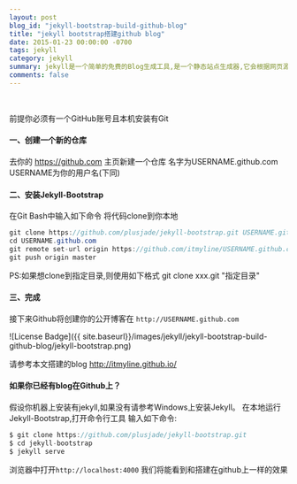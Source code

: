 ```yaml
---
layout: post
blog_id: "jekyll-bootstrap-build-github-blog"
title: "jekyll bootstrap搭建github blog"
date: 2015-01-23 00:00:00 -0700
tags: jekyll
category: jekyll
summary: jekyll是一个简单的免费的Blog生成工具,是一个静态站点生成器,它会根据网页源码生成静态文件。它提供了模板、变量、插件等功能,所以实际上可以用来编写整个网站。
comments: false
---
```

<br>

前提你必须有一个GitHub账号且本机安装有Git

#### 一、创建一个新的仓库

去你的 https://github.com 主页新建一个仓库 名字为USERNAME.github.com
USERNAME为你的用户名(下同)

#### 二、安装Jekyll-Bootstrap

在Git Bash中输入如下命令 将代码clone到你本地

```java 
git clone https://github.com/plusjade/jekyll-bootstrap.git USERNAME.github.com  
cd USERNAME.github.com  
git remote set-url origin https://github.com/itmyline/USERNAME.github.com.git  
git push origin master  
```

PS:如果想clone到指定目录,则使用如下格式 git clone xxx.git "指定目录"

#### 三、完成

接下来Github将创建你的公开博客在 `http://USERNAME.github.com`

![License Badge]({{ site.baseurl}}/images/jekyll/jekyll-bootstrap-build-github-blog/jekyll-bootstrap.png)

请参考本文搭建的blog http://itmyline.github.io/

#### 如果你已经有blog在Github上？

假设你机器上安装有jekyll,如果没有请参考Windows上安装Jekyll。
在本地运行Jekyll-Bootstrap,打开命令行工具 输入如下命令:

```java
$ git clone https://github.com/plusjade/jekyll-bootstrap.git  
$ cd jekyll-bootstrap  
$ jekyll serve  
```

浏览器中打开`http://localhost:4000` 我们将能看到和搭建在github上一样的效果